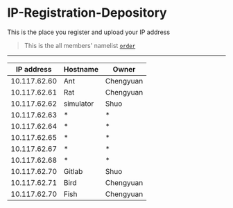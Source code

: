 # IP-Registration-Depository
This is the place you register and upload your IP address

> This is the all members' namelist [`order`](https://github.com/fnlab738/Weekly-Discussions-Archive/blob/master/namelist.md)

----

| IP address | Hostname | Owner |
|------------|----------|-------|
| 10.117.62.60 | Ant | Chengyuan |
| 10.117.62.61 | Rat | Chengyuan |
| 10.117.62.62 | simulator | Shuo |
| 10.117.62.63 | * | * |
| 10.117.62.64 | * | * |
| 10.117.62.65 | * | * |
| 10.117.62.67 | * | * |
| 10.117.62.68 | * | * |
| 10.117.62.70 | Gitlab | Shuo |
| 10.117.62.71 | Bird | Chengyuan |
| 10.117.62.70 | Fish | Chengyuan |
